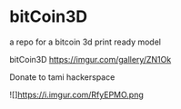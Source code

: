 # bitCoin3D
a repo for a bitcoin 3d print ready model

bitCoin3D https://imgur.com/gallery/ZN1Ok

Donate to tami hackerspace 

![]https://i.imgur.com/RfyEPMO.png
